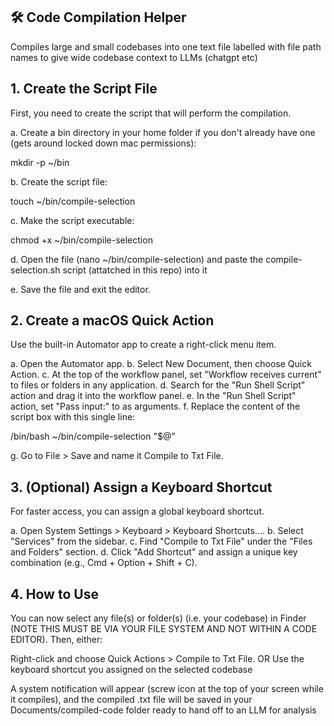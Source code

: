 
## 🛠️ Code Compilation Helper
Compiles large and small codebases into one text file labelled with file path names to give wide codebase context to LLMs (chatgpt etc)

## 1. Create the Script File
First, you need to create the script that will perform the compilation.

a. Create a bin directory in your home folder if you don't already have one (gets around locked down mac permissions):

mkdir -p ~/bin

b. Create the script file:

touch ~/bin/compile-selection

c. Make the script executable:

chmod +x ~/bin/compile-selection

d. Open the file (nano ~/bin/compile-selection) and paste the compile-selection.sh script (attatched in this repo) into it

e. Save the file and exit the editor.

## 2. Create a macOS Quick Action
Use the built-in Automator app to create a right-click menu item.

a. Open the Automator app.
b. Select New Document, then choose Quick Action.
c. At the top of the workflow panel, set "Workflow receives current" to files or folders in any application.
d. Search for the "Run Shell Script" action and drag it into the workflow panel.
e. In the "Run Shell Script" action, set "Pass input:" to as arguments.
f. Replace the content of the script box with this single line:

/bin/bash ~/bin/compile-selection "$@"

g. Go to File > Save and name it Compile to Txt File.

## 3. (Optional) Assign a Keyboard Shortcut
For faster access, you can assign a global keyboard shortcut.

a. Open System Settings > Keyboard > Keyboard Shortcuts....
b. Select "Services" from the sidebar.
c. Find "Compile to Txt File" under the "Files and Folders" section.
d. Click "Add Shortcut" and assign a unique key combination (e.g., Cmd + Option + Shift + C).

## 4. How to Use
You can now select any file(s) or folder(s) (i.e. your codebase) in Finder (NOTE THIS MUST BE VIA YOUR FILE SYSTEM AND NOT WITHIN A CODE EDITOR). Then, either:

Right-click and choose Quick Actions > Compile to Txt File.
OR
Use the keyboard shortcut you assigned on the selected codebase

A system notification will appear (screw icon at the top of your screen while it compiles), and the compiled .txt file will be saved in your Documents/compiled-code folder ready to hand off to an LLM for analysis
